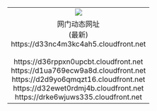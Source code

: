 ﻿<table>
  <tr></tr>
  <tr><td colspan=2 align=center><img src="https://d33nc4m3kc4ah5.cloudfront.net/Up/oGate.jpg" /></td></tr>
  <tr><td colspan=2 align=center>网门动态网址<br/>(最新)
<br>https://d33nc4m3kc4ah5.cloudfront.net
<br/>
<br>https://d36rppxn0upcbt.cloudfront.net
<br>https://d1ua769ecw9a8d.cloudfront.net
<br>https://d2d9yo6qmqzt16.cloudfront.net
<br>https://d32ewet0rdmj4b.cloudfront.net
<br>https://drke6wjuws335.cloudfront.net
    </td>
  </tr>
</table>
